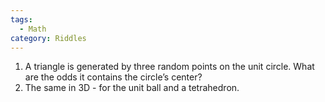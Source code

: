 ```yaml
---
tags:
  - Math
category: Riddles
---
```


1. A triangle is generated by three random points on the unit circle. What are the odds it contains the circle’s center?
2. The same in 3D - for the unit ball and a tetrahedron.

<figure style="width: 300px" class="align-center">
  <img src="https://images.squarespace-cdn.com/content/v1/533db07de4b0d9f7ba7f1e77/1591275566916-7ANX764H1DLCBHOAN9VU/circle+circumscribed+around+a+triangle?format=300w" alt="">
  <figcaption></figcaption>
</figure> 
